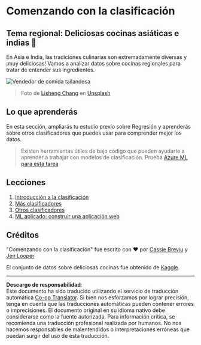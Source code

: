 <!--
CO_OP_TRANSLATOR_METADATA:
{
  "original_hash": "74e809ffd1e613a1058bbc3e9600859e",
  "translation_date": "2025-09-03T23:49:12+00:00",
  "source_file": "4-Classification/README.md",
  "language_code": "es"
}
-->
# Comenzando con la clasificación

## Tema regional: Deliciosas cocinas asiáticas e indias 🍜

En Asia e India, las tradiciones culinarias son extremadamente diversas y ¡muy deliciosas! Vamos a analizar datos sobre cocinas regionales para tratar de entender sus ingredientes.

![Vendedor de comida tailandesa](../../../translated_images/thai-food.c47a7a7f9f05c21892a1f9dc7bf30669e6d18dfda420c5c7ebb4153f6a304edd.es.jpg)
> Foto de <a href="https://unsplash.com/@changlisheng?utm_source=unsplash&utm_medium=referral&utm_content=creditCopyText">Lisheng Chang</a> en <a href="https://unsplash.com/s/photos/asian-food?utm_source=unsplash&utm_medium=referral&utm_content=creditCopyText">Unsplash</a>
  
## Lo que aprenderás

En esta sección, ampliarás tu estudio previo sobre Regresión y aprenderás sobre otros clasificadores que puedes usar para comprender mejor los datos.

> Existen herramientas útiles de bajo código que pueden ayudarte a aprender a trabajar con modelos de clasificación. Prueba [Azure ML para esta tarea](https://docs.microsoft.com/learn/modules/create-classification-model-azure-machine-learning-designer/?WT.mc_id=academic-77952-leestott)

## Lecciones

1. [Introducción a la clasificación](1-Introduction/README.md)
2. [Más clasificadores](2-Classifiers-1/README.md)
3. [Otros clasificadores](3-Classifiers-2/README.md)
4. [ML aplicado: construir una aplicación web](4-Applied/README.md)

## Créditos

"Comenzando con la clasificación" fue escrito con ♥️ por [Cassie Breviu](https://www.twitter.com/cassiebreviu) y [Jen Looper](https://www.twitter.com/jenlooper)

El conjunto de datos sobre deliciosas cocinas fue obtenido de [Kaggle](https://www.kaggle.com/hoandan/asian-and-indian-cuisines).

---

**Descargo de responsabilidad**:  
Este documento ha sido traducido utilizando el servicio de traducción automática [Co-op Translator](https://github.com/Azure/co-op-translator). Si bien nos esforzamos por lograr precisión, tenga en cuenta que las traducciones automáticas pueden contener errores o imprecisiones. El documento original en su idioma nativo debe considerarse como la fuente autorizada. Para información crítica, se recomienda una traducción profesional realizada por humanos. No nos hacemos responsables de malentendidos o interpretaciones erróneas que puedan surgir del uso de esta traducción.